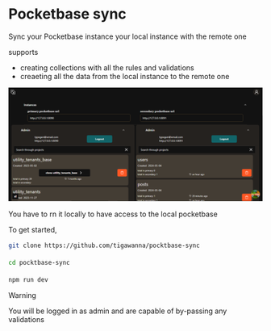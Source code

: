 # Pocketbase sync

Sync your Pocketbase instance your local instance with the remote one 

supports 
- creating collections with all the rules and validations
- creaeting all the data from the local instance to the remote one


![sync pockectbase](https://github.com/tigawanna/pocktbase-sync/blob/main/public/sync.png?raw=trueg)

You have to rn it locally to have access to the local pocketbase

To get started, 
```sh 
git clone https://github.com/tigawanna/pocktbase-sync

cd pocktbase-sync

npm run dev

``` 

> [!WARNING]
> You will be logged in as admin and are capable of by-passing any validations
